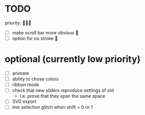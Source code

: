 # TODO

priority: 🍅🍊🍏

- [ ] make scroll bar more obvious 🍊
- [ ] option for no stroke 🍏

# optional (currently low priority)
- [ ] animate
- [ ] ability to chose colors
- [ ] ribbon mode
- [ ] check that new sliders reproduce settings of old
	- i.e. prove that they span the same space
- [ ] SVG export
- [ ] line selection glitch when shift = 0 or 1
